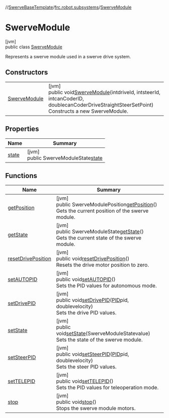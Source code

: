 //[SwerveBaseTemplate](../../../index.md)/[frc.robot.subsystems](../index.md)/[SwerveModule](index.md)

# SwerveModule

[jvm]\
public class [SwerveModule](index.md)

Represents a swerve module used in a swerve drive system.

## Constructors

| | |
|---|---|
| [SwerveModule](-swerve-module.md) | [jvm]<br>public void[SwerveModule](-swerve-module.md)(intdriveId, intsteerId, intcanCoderID, doublecanCoderDriveStraightSteerSetPoint)<br>Constructs a new SwerveModule. |

## Properties

| Name | Summary |
|---|---|
| [state](index.md#1076622687%2FProperties%2F-1216412040) | [jvm]<br>public SwerveModuleState[state](index.md#1076622687%2FProperties%2F-1216412040) |

## Functions

| Name | Summary |
|---|---|
| [getPosition](get-position.md) | [jvm]<br>public SwerveModulePosition[getPosition](get-position.md)()<br>Gets the current position of the swerve module. |
| [getState](get-state.md) | [jvm]<br>public SwerveModuleState[getState](get-state.md)()<br>Gets the current state of the swerve module. |
| [resetDrivePosition](reset-drive-position.md) | [jvm]<br>public void[resetDrivePosition](reset-drive-position.md)()<br>Resets the drive motor position to zero. |
| [setAUTOPID](set-a-u-t-o-p-i-d.md) | [jvm]<br>public void[setAUTOPID](set-a-u-t-o-p-i-d.md)()<br>Sets the PID values for autonomous mode. |
| [setDrivePID](set-drive-p-i-d.md) | [jvm]<br>public void[setDrivePID](set-drive-p-i-d.md)([PID](../../frc.robot.utils/-p-i-d/index.md)pid, doublevelocity)<br>Sets the drive PID values. |
| [setState](set-state.md) | [jvm]<br>public void[setState](set-state.md)(SwerveModuleStatevalue)<br>Sets the state of the swerve module. |
| [setSteerPID](set-steer-p-i-d.md) | [jvm]<br>public void[setSteerPID](set-steer-p-i-d.md)([PID](../../frc.robot.utils/-p-i-d/index.md)pid, doublevelocity)<br>Sets the steer PID values. |
| [setTELEPID](set-t-e-l-e-p-i-d.md) | [jvm]<br>public void[setTELEPID](set-t-e-l-e-p-i-d.md)()<br>Sets the PID values for teleoperation mode. |
| [stop](stop.md) | [jvm]<br>public void[stop](stop.md)()<br>Stops the swerve module motors. |
